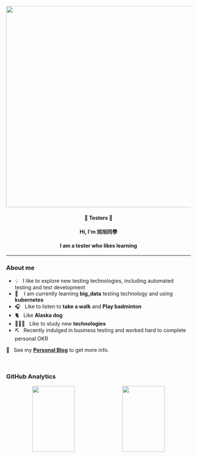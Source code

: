 <div align="center" width="100%">

  <img src="https://github.com/XuXuClassMate/XuXuClassMate/blob/master/img/tester.gif" width="550" />

  ####  👋 Testers 👋
  #### Hi, I'm 旭旭同學 
  #### I am a tester who likes learning

</div>

---

### About me

- 💡 &nbsp;&nbsp;I like to explore new testing technologies, including automated testing and test development
- 📖 &nbsp;&nbsp; I am currently learning **big_data** testing technology and using **kubernetes**
- 🎧 &nbsp;&nbsp;Like to listen to **take a walk** and **Play badminton**
- 🐈‍ &nbsp;&nbsp;Like **Alaska dog**
- 🧑🏻‍💻 &nbsp;&nbsp;Like to study new **technologies**
- ⛏ &nbsp;&nbsp;Recently indulged in business testing and worked hard to complete personal OKR

📝 &nbsp;&nbsp;See my [**Personal Blog**](https://fgg6gzb6uk.feishu.cn/docx/LkwDdpLjnoIdGwxOH6zcRwEWnhd) to get more info.

<br />

### GitHub Analytics

<div align="center">
  <img height="180em" width="48%" src="https://github-readme-stats.vercel.app/api?username=XuXuClassMate&show_icons=true&theme=vue&include_all_commits=true&count_private=true"/>
  <img height="180em" width="48%" src="https://github-readme-stats.vercel.app/api/top-langs/?username=XuXuClassMate&layout=compact&langs_count=8&theme=vue"/>
</p>

